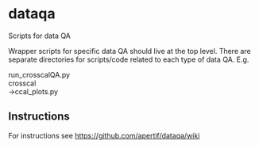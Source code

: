 # dataqa
Scripts for data QA

Wrapper scripts for specific data QA should live at the top level. There are separate directories for scripts/code related to each type of data QA. E.g.

run_crosscalQA.py<br>
crosscal<br>
->ccal_plots.py<br>

## Instructions

For instructions see <https://github.com/apertif/dataqa/wiki>